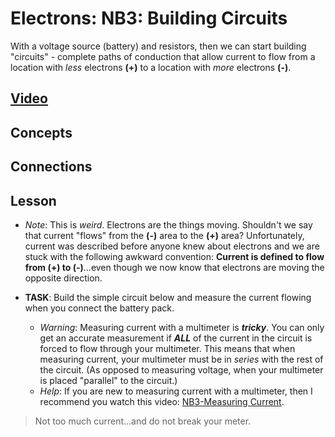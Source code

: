 # Electrons: NB3: Building Circuits
With a voltage source (battery) and resistors, then we can start building "circuits" - complete paths of conduction that allow current to flow from a location with *less* electrons **(+)** to a location with *more* electrons **(-)**.

## [Video]()

## Concepts

## Connections

## Lesson

- *Note*: This is *weird*. Electrons are the things moving. Shouldn't we say that current "flows" from the **(-)** area to the **(+)** area? Unfortunately, current was described before anyone knew about electrons and we are stuck with the following awkward convention: **Current is defined to flow from (+) to (-)**...even though we now know that electrons are moving the opposite direction.

- **TASK**: Build the simple circuit below and measure the current flowing when you connect the battery pack.
  - *Warning*: Measuring current with a multimeter is ***tricky***. You can only get an accurate measurement if ***ALL*** of the current in the circuit is forced to flow through your multimeter. This means that when measuring current, your multimeter must be in *series* with the rest of the circuit. (As opposed to measuring voltage, when your multimeter is placed "parallel" to the circuit.)
  - *Help*: If you are new to measuring current with a multimeter, then I recommend you watch this video: [NB3-Measuring Current](https://vimeo.com/??????).
> Not too much current...and do not break your meter.
